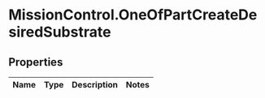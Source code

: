 # MissionControl.OneOfPartCreateDesiredSubstrate

## Properties
Name | Type | Description | Notes
------------ | ------------- | ------------- | -------------
